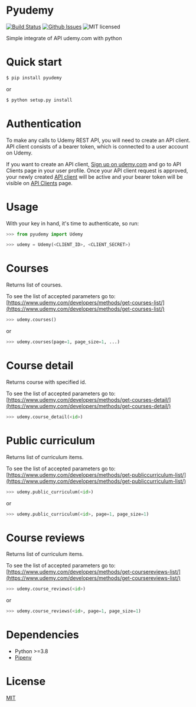 # Pyudemy


[![Build Status](https://travis-ci.org/hudsonbrendon/pyudemy.svg?branch=master)](https://travis-ci.org/hudsonbrendon/pyudemy)
[![Github Issues](http://img.shields.io/github/issues/hudsonbrendon/pyudemy.svg?style=flat)](https://github.com/hudsonbrendon/pyudemy/issues?sort=updated&state=open)
![MIT licensed](https://img.shields.io/badge/license-MIT-blue.svg)

Simple integrate of API udemy.com with python

# Quick start

```bash
$ pip install pyudemy
```
or

```bash
$ python setup.py install
```

# Authentication

To make any calls to Udemy REST API, you will need to create an API client. API client consists of a bearer token, which is connected to a user account on Udemy.

If you want to create an API client, [Sign up on udemy.com](https://www.udemy.com/join/) and go to API Clients page in your user profile. Once your API client request is approved, your newly created [API client](https://www.udemy.com/user/edit-api-clients/) will be active and your bearer token will be visible on [API Clients](https://www.udemy.com/user/edit-api-clients/) page.

# Usage

With your key in hand, it's time to authenticate, so run:

```python
>>> from pyudemy import Udemy

>>> udemy = Udemy(<CLIENT_ID>, <CLIENT_SECRET>)
```

# Courses

Returns list of courses.

To see the list of accepted parameters go to:
[https://www.udemy.com/developers/methods/get-courses-list/](https://www.udemy.com/developers/methods/get-courses-list/)

```python
>>> udemy.courses()
```
or

```python
>>> udemy.courses(page=1, page_size=1, ...)
```

# Course detail

Returns course with specified id.

To see the list of accepted parameters go to:
[https://www.udemy.com/developers/methods/get-courses-detail/](https://www.udemy.com/developers/methods/get-courses-detail/)

```python
>>> udemy.course_detail(<id>)
```

# Public curriculum

Returns list of curriculum items.

To see the list of accepted parameters go to:
[https://www.udemy.com/developers/methods/get-publiccurriculum-list/](https://www.udemy.com/developers/methods/get-publiccurriculum-list/)

```python
>>> udemy.public_curriculum(<id>)
```
or

```python
>>> udemy.public_curriculum(<id>, page=1, page_size=1)
```

# Course reviews

Returns list of curriculum items.

To see the list of accepted parameters go to:
[https://www.udemy.com/developers/methods/get-coursereviews-list/](https://www.udemy.com/developers/methods/get-coursereviews-list/)

```python
>>> udemy.course_reviews(<id>)
```
or

```python
>>> udemy.course_reviews(<id>, page=1, page_size=1)
```

# Dependencies

- Python >=3.8
- [Pipenv](https://github.com/kennethreitz/pipenv)

# License

[MIT](http://en.wikipedia.org/wiki/MIT_License)
